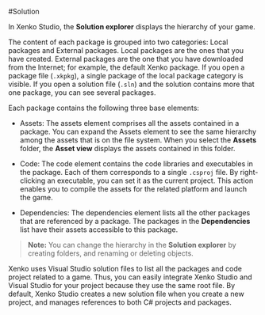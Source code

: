 #Solution

In Xenko Studio, the **Solution explorer** displays the hierarchy of your game.

The content of each package is grouped into two categories: Local packages and External packages. Local packages are the ones that you have created. External packages are the one that you have downloaded from the Internet; for example, the default Xenko package. If you open a package file (```.xkpkg```), a single package of the local package category is visible. If you open a solution file (```.sln```) and the solution contains more that one package, you can see several packages.

Each package contains the following three base elements:

* Assets: The assets element comprises all the assets contained in a package. You can expand the Assets element to see the same hierarchy among the assets that is on the file system. When you select the **Assets** folder, the **Asset view** displays the assets contained in this folder.

* Code: The code element contains the code libraries and executables in the package. Each of them corresponds to a single ```.csproj``` file. By right-clicking an executable, you can set it as the current project. This action enables you to compile the assets for the related platform and launch the game.

* Dependencies: The dependencies element lists all the other packages that are referenced by a package. The packages in the **Dependencies** list have their assets accessible to this package.

>**Note:** You can change the hierarchy in the **Solution explorer** by creating folders, and renaming or deleting objects.

Xenko uses Visual Studio solution files to list all the packages and code project related to a game. Thus, you can easily integrate Xenko Studio and Visual Studio for your project because they use the same root file. By default, Xenko Studio creates a new solution file when you create a new project, and manages references to both C# projects and packages.